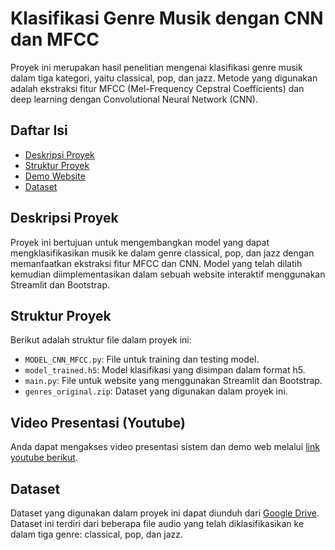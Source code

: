 # Klasifikasi Genre Musik dengan CNN dan MFCC

Proyek ini merupakan hasil penelitian mengenai klasifikasi genre musik dalam tiga kategori, yaitu classical, pop, dan jazz. Metode yang digunakan adalah ekstraksi fitur MFCC (Mel-Frequency Cepstral Coefficients) dan deep learning dengan Convolutional Neural Network (CNN).

## Daftar Isi
- [Deskripsi Proyek](#deskripsi-proyek)
- [Struktur Proyek](#struktur-proyek)
- [Demo Website](#demo-website)
- [Dataset](#dataset)

## Deskripsi Proyek
Proyek ini bertujuan untuk mengembangkan model yang dapat mengklasifikasikan musik ke dalam genre classical, pop, dan jazz dengan memanfaatkan ekstraksi fitur MFCC dan CNN. Model yang telah dilatih kemudian diimplementasikan dalam sebuah website interaktif menggunakan Streamlit dan Bootstrap.

## Struktur Proyek
Berikut adalah struktur file dalam proyek ini:
- `MODEL_CNN_MFCC.py`: File untuk training dan testing model.
- `model_trained.h5`: Model klasifikasi yang disimpan dalam format h5.
- `main.py`: File untuk website yang menggunakan Streamlit dan Bootstrap.
- `genres_original.zip`: Dataset yang digunakan dalam proyek ini.

## Video Presentasi (Youtube)
Anda dapat mengakses video presentasi sistem dan demo web melalui [link youtube berikut](https://youtu.be/Foto2vCx8Wo).

## Dataset
Dataset yang digunakan dalam proyek ini dapat diunduh dari [Google Drive](https://drive.google.com/file/d/1NmQUvZO6FXOuuuLLhdTVeD5SdUSKTGRS/view?usp=sharing). Dataset ini terdiri dari beberapa file audio yang telah diklasifikasikan ke dalam tiga genre: classical, pop, dan jazz.
